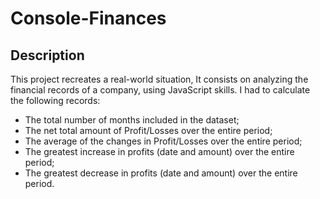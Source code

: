 # Console-Finances

## Description

This project recreates a real-world situation, It consists on analyzing the financial records of a company, using JavaScript skills. I had to calculate the following records:

* The total number of months included in the dataset;
* The net total amount of Profit/Losses over the entire period;
* The average of the changes in Profit/Losses over the entire period;
* The greatest increase in profits (date and amount) over the entire period;
* The greatest decrease in profits (date and amount) over the entire period.

